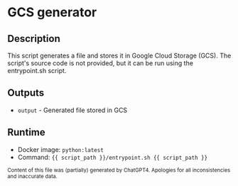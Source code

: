 # GCS generator
## Description
This script generates a file and stores it in Google Cloud Storage (GCS). The script's source code is not provided, but it can be run using the entrypoint.sh script.

## Outputs
- `output` - Generated file stored in GCS

## Runtime
- Docker image: `python:latest`
- Command: `{{ script_path }}/entrypoint.sh {{ script_path }}`

<sub>Content of this file was (partially) generated by ChatGPT4. Apologies for all inconsistencies and inaccurate data.</sub>